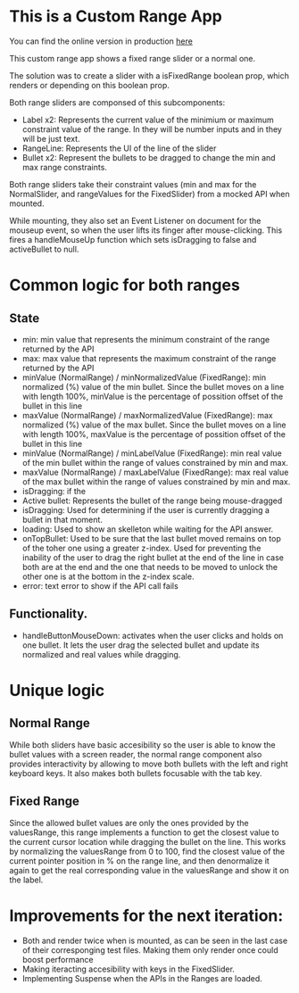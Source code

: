 # This is a Custom Range App

You can find the online version in production [here](https://custom-range.vercel.app/)

This custom range app shows a fixed range slider or a normal one.

The solution was to create a <Range /> slider with a isFixedRange boolean prop, which renders <NormalRange /> or <FixedRange /> depending on this boolean prop.

Both range sliders are componsed of this subcomponents:

- Label x2: Represents the current value of the minimium or maximum constraint value of the range. In <NormalRange /> they will be number inputs and in <FixedRange /> they will be just text.
- RangeLine: Represents the UI of the line of the slider
- Bullet x2: Represent the bullets to be dragged to change the min and max range constraints.

Both range sliders take their constraint values (min and max for the NormalSlider, and rangeValues for the FixedSlider) from a mocked API when mounted.

While mounting, they also set an Event Listener on document for the mouseup event, so when the user lifts its finger after mouse-clicking. This fires a handleMouseUp function which sets isDragging to false and activeBullet to null.

# Common logic for both ranges

## State

- min: min value that represents the minimum constraint of the range returned by the API
- max: max value that represents the maximum constraint of the range returned by the API
- minValue (NormalRange) / minNormalizedValue (FixedRange): min normalized (%) value of the min bullet. Since the bullet moves on a line with length 100%, minValue is the percentage of possition offset of the bullet in this line
- maxValue (NormalRange) / maxNormalizedValue (FixedRange): max normalized (%) value of the max bullet. Since the bullet moves on a line with length 100%, maxValue is the percentage of possition offset of the bullet in this line
- minValue (NormalRange) / minLabelValue (FixedRange): min real value of the min bullet within the range of values constrained by min and max.
- maxValue (NormalRange) / maxLabelValue (FixedRange): max real value of the max bullet within the range of values constrained by min and max.
- isDragging: if the
- Active bullet: Represents the bullet of the range being mouse-dragged
- isDragging: Used for determining if the user is currently dragging a bullet in that moment.
- loading: Used to show an skelleton while waiting for the API answer.
- onTopBullet: Used to be sure that the last bullet moved remains on top of the toher one using a greater z-index. Used for preventing the inability of the user to drag the right bullet at the end of the line in case both are at the end and the one that needs to be moved to unlock the other one is at the bottom in the z-index scale.
- error: text error to show if the API call fails

## Functionality.

- handleButtonMouseDown: activates when the user clicks and holds on one bullet. It lets the user drag the selected bullet and update its normalized and real values while dragging.

# Unique logic

## Normal Range

While both sliders have basic accesibility so the user is able to know the bullet values with a screen reader, the normal range component also provides interactivity by allowing to move both bullets with the left and right keyboard keys. It also makes both bullets focusable with the tab key.

## Fixed Range

Since the allowed bullet values are only the ones provided by the valuesRange, this range implements a function to get the closest value to the current cursor location while dragging the bullet on the line. This works by normalizing the valuesRange from 0 to 100, find the closest value of the current pointer position in % on the range line, and then denormalize it again to get the real corresponding value in the valuesRange and show it on the label.

# Improvements for the next iteration:

- Both <NormalRange /> and <FixedRange /> render twice when <Range /> is mounted, as can be seen in the last case of their corresponging test files. Making them only render once could boost performance
- Making iteracting accesibility with keys in the FixedSlider.
- Implementing Suspense when the APIs in the Ranges are loaded.
